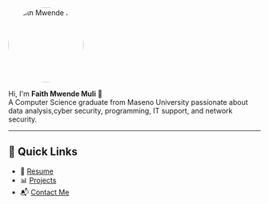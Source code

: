 <img src="/fm.jpg" alt="Faith Mwende Muli" width="150" style="border-radius: 100px;" />

Hi, I'm **Faith Mwende Muli** 👋  
A Computer Science graduate from Maseno University passionate about data analysis,cyber security, programming, IT support, and network security.

---

## 🔗 Quick Links

- 📄 [Resume](/resume/)
- 📊 [Projects](/projects/)
- 📬 [Contact Me](/contact/)


